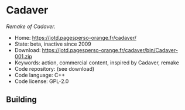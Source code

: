 # Cadaver

_Remake of Cadaver._

- Home: https://jotd.pagesperso-orange.fr/cadaver/
- State: beta, inactive since 2009
- Download: https://jotd.pagesperso-orange.fr/cadaver/bin/Cadaver-001.zip
- Keywords: action, commercial content, inspired by Cadaver, remake
- Code repository: (see download)
- Code language: C++
- Code license: GPL-2.0

## Building
